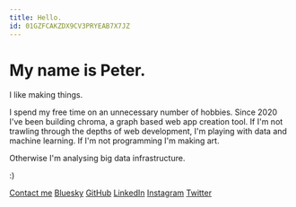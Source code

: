 ```yaml
---
title: Hello.
id: 01GZFCAKZDX9CV3PRYEAB7X7JZ
---
```


# My name is Peter.

I like making things.

I spend my free time on an unnecessary number of hobbies. Since 2020 I've been building chroma, a graph based web app creation tool. If I'm not trawling through the depths of web development, I'm playing with data and machine learning. If I'm not programming I'm making art.

Otherwise I'm analysing big data infrastructure.

:)

[Contact me](/contact/)
[Bluesky](https://bsky.app/profile/petermills.co)
[GitHub](https://github.com/petertjmills)
[LinkedIn](https://www.linkedin.com/in/peter-mills-724875201/)
[Instagram](https://www.instagram.com/peter.mills/)
[Twitter](https://twitter.com/petertjmills)